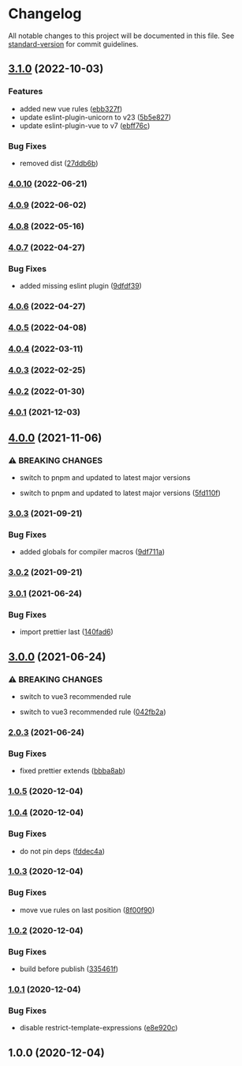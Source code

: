 # Changelog

All notable changes to this project will be documented in this file. See [standard-version](https://github.com/conventional-changelog/standard-version) for commit guidelines.

## [3.1.0](https://github.com/exreplay/eslint-config/compare/v1.0.0...v3.1.0) (2022-10-03)


### Features

* added new vue rules ([ebb327f](https://github.com/exreplay/eslint-config/commit/ebb327f27349abad6ae78e17b79ad723a6e96f8c))
* update eslint-plugin-unicorn to v23 ([5b5e827](https://github.com/exreplay/eslint-config/commit/5b5e8275fa83f0bd21620908da1bd92fce2442d1))
* update eslint-plugin-vue to v7 ([ebff76c](https://github.com/exreplay/eslint-config/commit/ebff76ca9c16814fb629588092f1949272799d73))


### Bug Fixes

* removed dist ([27ddb6b](https://github.com/exreplay/eslint-config/commit/27ddb6b413b5f2d02c6d6fbb9f4c44111690311c))

### [4.0.10](https://gitlab.ppm-vi.de:10024/intern/eslint-config/compare/v4.0.9...v4.0.10) (2022-06-21)

### [4.0.9](https://gitlab.ppm-vi.de:10024/intern/eslint-config/compare/v4.0.8...v4.0.9) (2022-06-02)

### [4.0.8](https://gitlab.ppm-vi.de:10024/intern/eslint-config/compare/v4.0.7...v4.0.8) (2022-05-16)

### [4.0.7](https://gitlab.ppm-vi.de:10024/intern/eslint-config/compare/v4.0.6...v4.0.7) (2022-04-27)


### Bug Fixes

* added missing eslint plugin ([9dfdf39](https://gitlab.ppm-vi.de:10024/intern/eslint-config/commit/9dfdf39242611eec162f52f9300b493dbe460e8b))

### [4.0.6](https://gitlab.ppm-vi.de:10024/intern/eslint-config/compare/v4.0.5...v4.0.6) (2022-04-27)

### [4.0.5](https://gitlab.ppm-vi.de:10024/intern/eslint-config/compare/v4.0.4...v4.0.5) (2022-04-08)

### [4.0.4](https://gitlab.ppm-vi.de:10024/intern/eslint-config/compare/v4.0.3...v4.0.4) (2022-03-11)

### [4.0.3](https://gitlab.ppm-vi.de:10024/intern/eslint-config/compare/v4.0.2...v4.0.3) (2022-02-25)

### [4.0.2](https://gitlab.ppm-vi.de:10024/intern/eslint-config/compare/v4.0.1...v4.0.2) (2022-01-30)

### [4.0.1](https://gitlab.ppm-vi.de:10024/intern/eslint-config/compare/v4.0.0...v4.0.1) (2021-12-03)

## [4.0.0](https://gitlab.ppm-vi.de:10024/intern/eslint-config/compare/v3.0.3...v4.0.0) (2021-11-06)


### ⚠ BREAKING CHANGES

* switch to pnpm and updated to latest major versions

* switch to pnpm and updated to latest major versions ([5fd110f](https://gitlab.ppm-vi.de:10024/intern/eslint-config/commit/5fd110ff362722d13e645e33c890e90739885444))

### [3.0.3](http://gitlab.ppm-vi.de:10024/intern/eslint-config/compare/v3.0.2...v3.0.3) (2021-09-21)


### Bug Fixes

* added globals for compiler macros ([9df711a](http://gitlab.ppm-vi.de:10024/intern/eslint-config/commit/9df711aba47fb4bcc838171b0f3bbbb79480c448))

### [3.0.2](http://gitlab.ppm-vi.de:10024/intern/eslint-config/compare/v3.0.1...v3.0.2) (2021-09-21)

### [3.0.1](http://gitlab.ppm-vi.de:10024/intern/eslint-config/compare/v3.0.0...v3.0.1) (2021-06-24)


### Bug Fixes

* import prettier last ([140fad6](http://gitlab.ppm-vi.de:10024/intern/eslint-config/commit/140fad6c9fe7b7d747896cba188983c03621cd88))

## [3.0.0](http://gitlab.ppm-vi.de:10024/intern/eslint-config/compare/v2.0.3...v3.0.0) (2021-06-24)


### ⚠ BREAKING CHANGES

* switch to vue3 recommended rule

* switch to vue3 recommended rule ([042fb2a](http://gitlab.ppm-vi.de:10024/intern/eslint-config/commit/042fb2a10cc1706f8ceb060fb366aa804343a75d))

### [2.0.3](http://gitlab.ppm-vi.de:10024/intern/eslint-config/compare/v1.0.5...v2.0.3) (2021-06-24)


### Bug Fixes

* fixed prettier extends ([bbba8ab](http://gitlab.ppm-vi.de:10024/intern/eslint-config/commit/bbba8ab67ee9cc135f4be4ef68c1c7bc51e53821))

### [1.0.5](http://gitlab.ppm-vi.de:10024/intern/eslint-config/compare/v1.0.4...v1.0.5) (2020-12-04)

### [1.0.4](http://gitlab.ppm-vi.de:10024/intern/eslint-config/compare/v1.0.3...v1.0.4) (2020-12-04)


### Bug Fixes

* do not pin deps ([fddec4a](http://gitlab.ppm-vi.de:10024/intern/eslint-config/commit/fddec4a8be71b4fb005e92b38cc5434abe3a0c56))

### [1.0.3](http://gitlab.ppm-vi.de:10024/intern/eslint-config/compare/v1.0.2...v1.0.3) (2020-12-04)


### Bug Fixes

* move vue rules on last position ([8f00f90](http://gitlab.ppm-vi.de:10024/intern/eslint-config/commit/8f00f9010d51a8a8b02b556e0c13165c679ac50f))

### [1.0.2](http://gitlab.ppm-vi.de:10024/intern/eslint-config/compare/v1.0.1...v1.0.2) (2020-12-04)


### Bug Fixes

* build before publish ([335461f](http://gitlab.ppm-vi.de:10024/intern/eslint-config/commit/335461f616b0a369e1dd4270f08f3a21caf12614))

### [1.0.1](http://gitlab.ppm-vi.de:10024/intern/eslint-config/compare/v1.0.0...v1.0.1) (2020-12-04)


### Bug Fixes

* disable restrict-template-expressions ([e8e920c](http://gitlab.ppm-vi.de:10024/intern/eslint-config/commit/e8e920c074867a283b56907d953a24dda79d8743))

## 1.0.0 (2020-12-04)
